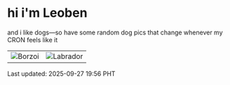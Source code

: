 # hi i'm Leoben

and i like dogs—so have some random dog pics that change whenever my CRON feels like it

|  |  |
|--------|----------|
| ![Borzoi](https://random-dog-vercel.vercel.app/api/random-borzoi?v=1758974191) | ![Labrador](https://random-dog-vercel.vercel.app/api/random-labrador?v=1758974191) |

Last updated: 2025-09-27 19:56 PHT

